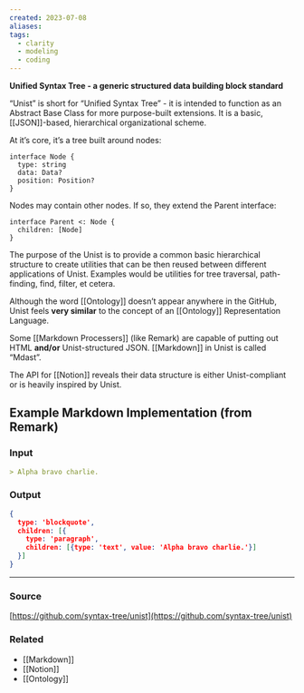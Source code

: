 ```yaml
---
created: 2023-07-08
aliases: 
tags:
  - clarity
  - modeling
  - coding
---
```

**Unified Syntax Tree - a generic structured data building block standard**

“Unist” is short for “Unified Syntax Tree” - it is intended to function as an Abstract Base Class for more purpose-built extensions. It is a basic, [[JSON]]-based, hierarchical organizational scheme.

At it’s core, it’s a tree built around nodes:

```tsx
interface Node {
  type: string
  data: Data?
  position: Position?
}
```

Nodes may contain other nodes. If so, they extend the Parent interface:

```tsx
interface Parent <: Node {
  children: [Node]
}
```

The purpose of the Unist is to provide a common basic hierarchical structure to create utilities that can be then reused between different applications of Unist. Examples would be utilities for tree traversal, path-finding, find, filter, et cetera.

Although the word [[Ontology]] doesn’t appear anywhere in the GitHub, Unist feels **very similar** to the concept of an [[Ontology]] Representation Language. 

Some [[Markdown Processers]] (like Remark) are capable of putting out HTML ************and/or************ Unist-structured JSON. [[Markdown]] in Unist is called “Mdast”. 

The API for [[Notion]] reveals their data structure is either Unist-compliant or is heavily inspired by Unist.

## Example Markdown Implementation (from Remark)

### Input

```markdown
> Alpha bravo charlie.
```

### Output

```json
{
  type: 'blockquote',
  children: [{
    type: 'paragraph',
    children: [{type: 'text', value: 'Alpha bravo charlie.'}]
  }]
}
```

---

### Source
[https://github.com/syntax-tree/unist](https://github.com/syntax-tree/unist)

### Related
- [[Markdown]] 
- [[Notion]] 
- [[Ontology]]